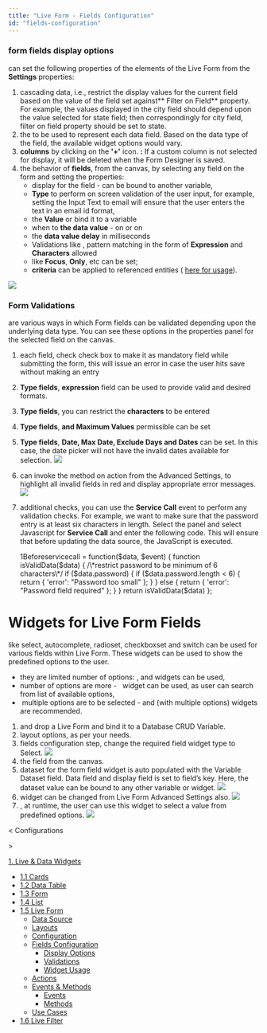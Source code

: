 ```yaml
---
title: "Live Form - Fields Configuration"
id: "fields-configuration"
---
```


### form fields display options

can set the following properties of the elements of the Live Form from the **Settings** properties:

1. cascading data, i.e., restrict the display values for the current field based on the value of the field set against** Filter on Field** property. For example, the values displayed in the city field should depend upon the value selected for state field; then correspondingly for city field, filter on field property should be set to state.
2. the to be used to represent each data field. Based on the data type of the field, the available widget options would vary.
3. **columns** by clicking on the **'+'** icon. **:** If a custom column is not selected for display, it will be deleted when the Form Designer is saved.
4. the behavior of **fields**, from the canvas, by selecting any field on the form and setting the properties:
    - display for the field - can be bound to another variable,
    - **Type** to perform on screen validation of the user input, for example, setting the Input Text to email will ensure that the user enters the text in an email id format,
    - the **Value** or bind it to a variable
    - when to **the data value** - on or on
    - the **data value delay** in milliseconds
    - Validations like , pattern matching in the form of **Expression** and **Characters** allowed
    - like **Focus**, **Only**, etc can be set;
    - **criteria** can be applied to referenced entities ( [here for usage](http://pm.wavemaker.com/learn/how-tos/using-filter-criteria-for-a-data-and-live-widgets/)).

[![](../assets/LF_Fields.png)](../assets/LF_Fields.png)

### Form Validations

are various ways in which Form fields can be validated depending upon the underlying data type. You can see these options in the properties panel for the selected field on the canvas.

1. each field, check check box to make it as mandatory field while submitting the form, this will issue an error in case the user hits save without making an entry
2. **Type fields**, **expression** field can be used to provide valid and desired formats.
3. **Type fields**, you can restrict the **characters** to be entered
4. **Type fields**, **and Maximum Values** permissible can be set
5. **Type fields**, **Date, Max Date, Exclude Days and Dates** can be set. In this case, the date picker will not have the invalid dates available for selection. [![](../assets/LF_valid.png)](../assets/LF_valid.png)
6. can invoke the method on action from the Advanced Settings, to highlight all invalid fields in red and display appropriate error messages. [![](../assets/AS_actions_valid.png)](../assets/AS_actions_valid.png)
7. additional checks, you can use the **Service Call** event to perform any validation checks. For example, we want to make sure that the password entry is at least six characters in length. Select the panel and select Javascript for **Service Call** and enter the following code. This will ensure that before updating the data source, the JavaScript is executed.
    
    1Beforeservicecall = function($data, $event) {
            function isValidData($data) {
                /\*restrict password to be minimum of 6 characters\*/
                if ($data.password) {
                    if ($data.password.length < 6) {
                        return {
                            'error': "Password too small"
                        };
                    }
                } else {
                    return {
                        'error': "Password field required"
                    };
                }
            }
            return isValidData($data)
        };
    

# Widgets for Live Form Fields

like select, autocomplete, radioset, checkboxset and switch can be used for various fields within Live Form. These widgets can be used to show the predefined options to the user.

- they are limited number of options: , and widgets can be used,
- number of options are more -   widget can be used, as user can search from list of available options,
-  multiple options are to be selected - and (with multiple options) widgets are recommended.

1. and drop a Live Form and bind it to a Database CRUD Variable.
2. layout options, as per your needs.
3. fields configuration step, change the required field widget type to Select. [![](../assets/lf_widget_fields.png)](../assets/lf_widget_fields.png)
4. the field from the canvas.
5. dataset for the form field widget is auto populated with the Variable Dataset field. Data field and display field is set to field’s key. Here, the dataset value can be bound to any other variable or widget. [![](../assets/lf_widget_propss.png)](../assets/lf_widget_propss.png)
6. widget can be changed from Live Form Advanced Settings also. [![](../assets/lf_widget_AS.png)](../assets/lf_widget_AS.png)
7. , at runtime, the user can use this widget to select a value from predefined options. [![](../assets/lf_widget_run.png)](../assets/lf_widget_run.png)

< Configurations

\>

[1\. Live & Data Widgets](/learn/app-development/widgets/widget-library/#data-live)

- [1.1 Cards](/learn/app-development/widgets/datalive/cards/)
- [1.2 Data Table](/learn/app-development/widgets/datalive/data-table/)
- [1.3 Form](/learn/app-development/widgets/datalive/form/)
- [1.4 List](/learn/app-development/widgets/datalive/list/)
- [1.5 Live Form](/learn/app-development/widgets/datalive/live-form/)
    - [Data Source](/learn/app-development/widgets/datalive/live-form/live-form-data-source/)
    - [Layouts](/learn/app-development/widgets/datalive/live-form/liveform-layouts/)
    - [Configuration](/learn/app-development/widgets/datalive/live-form/liveform-configurations/)
    - [Fields Configuration](/learn/app-development/widgets/datalive/live-form/fields-configuration/)
        - [Display Options](#display)
        - [Validations](#validations)
        - [Widget Usage](#widgets)
    - [Actions](/learn/app-development/widgets/datalive/live-form/liveform-actions/)
    - [Events & Methods](/learn/app-development/widgets/datalive/live-form/events-methods/)
        - [Events](/learn/app-development/widgets/datalive/live-form/events-methods/#events)
        - [Methods](/learn/app-development/widgets/datalive/live-form/events-methods/#methods)
    - [Use Cases](/learn/app-development/widgets/datalive/live-form/liveform-use-cases/)
- [1.6 Live Filter](/learn/app-development/widgets/datalive/live-filter/)

